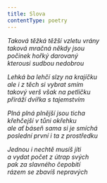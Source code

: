 ```yaml
---
title: Slova
contentType: poetry
---
```


_Taková těžká těžší vzletu vrány  
taková mračná někdy jsou  
počinek hořký darovaný  
kterousi sudbou nedobrou_

  

_Lehká ba lehčí slzy na krajíčku  
ale i z těch si vybrat smím  
takový verš však na petličku  
přiráží dvířka s tajemstvím_

  

_Plná plná plnější jsou ticha  
křehčejší v tůni okřehku  
ale ať báseň sama si je smíchá  
poslední první i ta z prostředku_

  

_Jednou i nechtě musíš jíti  
a vydat počet z útrap svých  
pak za slavného čepobití  
rázem se zbavíš nepravých_
